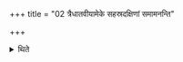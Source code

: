 +++
title = "02 त्रैधातवीयामेके सहस्रदक्षिणां समामनन्ति"

+++

<details><summary>थिते</summary>

त्रैधातवीयामेके सहस्रदक्षिणां समामनन्ति २
</details>
